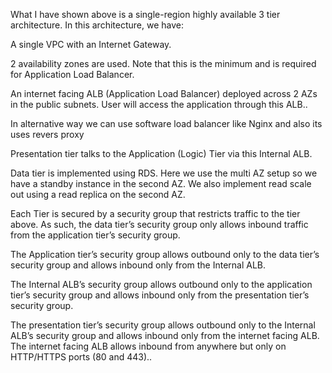 What I have shown above is a single-region highly available 3 tier architecture. In this architecture, we have:

A single VPC with an Internet Gateway.

2 availability zones are used. Note that this is the minimum and is required for Application Load Balancer.

An internet facing ALB (Application Load Balancer) deployed across 2 AZs in the public subnets. User will access the application through this ALB..

In alternative way we can use software load balancer like Nginx and also its uses revers proxy

Presentation tier talks to the Application (Logic) Tier via this Internal ALB.

Data tier is implemented using RDS. Here we use the multi AZ setup so we have a standby instance in the second AZ. We also implement read scale out using a read replica on the second AZ.

Each Tier is secured by a security group that restricts traffic to the tier above. As such, the data tier’s security group only allows inbound traffic from the application tier’s security group.

The Application tier’s security group allows outbound only to the data tier’s security group and allows inbound only from the Internal ALB.

 The Internal ALB’s security group allows outbound only to the application tier’s security group and allows inbound only from the presentation tier’s security group.

 The presentation tier’s security group allows outbound only to the Internal ALB’s security group and allows inbound only from the internet facing ALB. The internet facing ALB allows inbound from anywhere but only on HTTP/HTTPS ports (80 and 443)..



